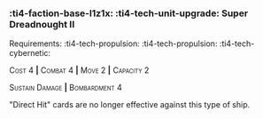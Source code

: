 ### :ti4-faction-base-l1z1x: :ti4-tech-unit-upgrade: **Super Dreadnought II**

Requirements: :ti4-tech-propulsion: :ti4-tech-propulsion: :ti4-tech-cybernetic:

<span style="font-variant:small-caps;">Cost 4</span> __|__ <span style="font-variant:small-caps;">Combat 4</span> __|__ <span style="font-variant:small-caps;">Move 2</span> __|__ <span style="font-variant:small-caps;">Capacity 2</span>

<span style="font-variant:small-caps;">Sustain Damage</span> __|__ <span style="font-variant:small-caps;">Bombardment</span> 4

"Direct Hit" cards are no longer effective against this type of ship.
